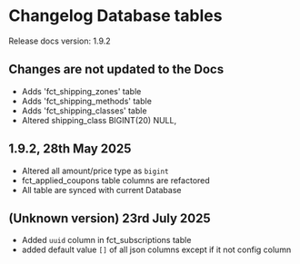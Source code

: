 # Changelog Database tables

Release docs version: 1.9.2

## Changes are not updated to the Docs

- Adds 'fct_shipping_zones' table
- Adds 'fct_shipping_methods' table
- Adds 'fct_shipping_classes' table
- Altered shipping_class BIGINT(20) NULL,

## 1.9.2, 28th May 2025

- Altered all amount/price type as `bigint`
- fct_applied_coupons table columns are refactored
- All table are synced with current Database

## (Unknown version) 23rd July 2025

- Added `uuid` column in fct_subscriptions table
- added default value `[]` of all json columns except if it not config column